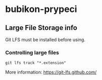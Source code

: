 # bubikon-prypeci

## Large File Storage info

Git LFS must be installed before using.

### Controlling large files
```
git lfs track "*.extension"
```
More information: https://git-lfs.github.com/

